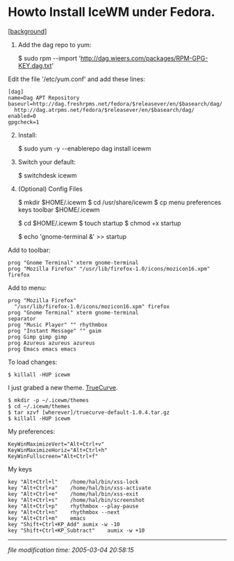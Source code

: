 Howto Install IceWM under Fedora.
=================================

\[[background](/archives/000417.html)\]

1) Add the dag repo to yum:

    $ sudo rpm --import 'http://dag.wieers.com/packages/RPM-GPG-KEY.dag.txt'

Edit the file '/etc/yum.conf' and add these lines:

    [dag]
    name=Dag APT Repository
    baseurl=http://dag.freshrpms.net/fedora/$releasever/en/$basearch/dag/
      http://dag.atrpms.net/fedora/$releasever/en/$basearch/dag/
    enabled=0
    gpgcheck=1

2) Install:

    $ sudo yum -y --enablerepo dag install icewm

3) Switch your default:

    $ switchdesk icewm

4) (Optional) Config Files

    $ mkdir $HOME/.icewm
    $ cd /usr/share/icewm
    $ cp menu preferences keys toolbar $HOME/.icewm
    
    $ cd $HOME/.icewm
    $ touch startup 
    $ chmod +x startup
    
    $ echo 'gnome-terminal &' >> startup

Add to toolbar:

    prog "Gnome Terminal" xterm gnome-terminal
    prog "Mozilla Firefox" "/usr/lib/firefox-1.0/icons/mozicon16.xpm"
    firefox

Add to menu:

    prog "Mozilla Firefox"
      "/usr/lib/firefox-1.0/icons/mozicon16.xpm" firefox
    prog "Gnome Terminal" xterm gnome-terminal
    separator
    prog "Music Player" "" rhythmbox
    prog "Instant Message" "" gaim
    prog Gimp gimp gimp
    prog Azureus azureus azureus
    prog Emacs emacs emacs

To load changes:

    $ killall -HUP icewm

I just grabed a new theme. [TrueCurve](http://themes.freshmeat.net/projects/truecurve/).

    
    $ mkdir -p ~/.icewm/themes
    $ cd ~/.icewm/themes
    $ tar xzvf [wherever]/truecurve-default-1.0.4.tar.gz
    $ killall -HUP icewm
    

My preferences:

    
    KeyWinMaximizeVert="Alt+Ctrl+v"
    KeyWinMaximizeHoriz="Alt+Ctrl+h"
    KeyWinFullscreen="Alt+Ctrl+f"
    

My keys

    
    key "Alt+Ctrl+l"	/home/hal/bin/xss-lock
    key "Alt+Ctrl+a"	/home/hal/bin/xss-activate
    key "Alt+Ctrl+e"	/home/hal/bin/xss-exit
    key "Alt+Ctrl+s"	/home/hal/bin/screenshot
    key "Alt+Ctrl+p"	rhythmbox --play-pause
    key "Alt+Ctrl+n"	rhythmbox --next
    key "Alt+Ctrl+m"	emacs
    key "Shift+Ctrl+KP_Add"	aumix -w -10
    key "Shift+Ctrl+KP_Subtract"	aumix -w +10
    

* * *

<div class="rightside"><em>file modification time: 2005-03-04 20:58:15</em></div>

